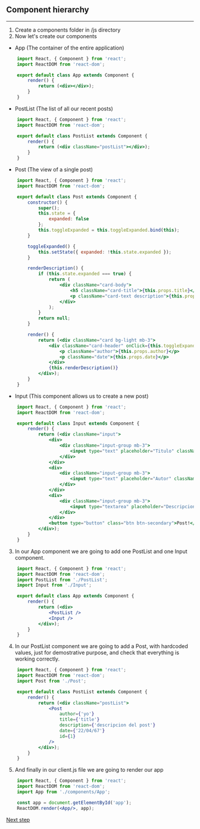 ## Component hierarchy
---
1. Create a components folder in /js directory
2. Now let's create our components
+ App (The container of the entire application)
```jsx
    import React, { Component } from 'react';
    import ReactDOM from 'react-dom';

    export default class App extends Component {
        render() {
            return (<div></div>);
        }
    }
```
+ PostList (The list of all our recent posts)
```jsx
    import React, { Component } from 'react';
    import ReactDOM from 'react-dom';

    export default class PostList extends Component {
        render() {
            return (<div className="postList"></div>);
        }
    }
```
+ Post (The view of a single post)
```jsx
    import React, { Component } from 'react';
    import ReactDOM from 'react-dom';

    export default class Post extends Component {
        constructor() {
            super();
            this.state = {
                expanded: false
            };
            this.toggleExpanded = this.toggleExpanded.bind(this);
        }

        toggleExpanded() {
            this.setState({ expanded: !this.state.expanded });
        }

        renderDescription() {
            if (this.state.expanded === true) {
                return (
                    <div className="card-body">
                        <h5 className="card-title">{this.props.title}</h5>
                        <p className="card-text description">{this.props.description}</p>
                    </div>
                );
            }
            return null;
        }

        render() {
            return (<div className="card bg-light mb-3">
                <div className="card-header" onClick={this.toggleExpanded}>
                    <p className="author">{this.props.author}</p>
                    <p className="date">{this.props.date}</p>
                </div>
                {this.renderDescription()}
            </div>);
        }
    }
```
+ Input (This component allows us to create a new post)
```jsx
    import React, { Component } from 'react';
    import ReactDOM from 'react-dom';

    export default class Input extends Component {
        render() {
            return (<div className="input">
                <div>
                    <div className="input-group mb-3">
                        <input type="text" placeholder="Titulo" className="form-control input-title" />
                    </div>
                </div>
                <div>
                    <div className="input-group mb-3">
                        <input type="text" placeholder="Autor" className="form-control input-author" />
                    </div>
                </div>
                <div>
                    <div className="input-group mb-3">
                        <input type="textarea" placeholder="Descripcion" className="form-control input-desc" />
                    </div>
                </div>
                <button type="button" class="btn btn-secondary">Post!</button>
            </div>);
        }
    }
```
3. In our App component we are going to add one PostList and one Input component.
```jsx
    import React, { Component } from 'react';
    import ReactDOM from 'react-dom';
    import PostList from './PostList';
    import Input from './Input';

    export default class App extends Component {
        render() {
            return (<div>
                <PostList />
                <Input />
            </div>);
        }
    }
```
4. In our PostList component we are going to add a Post, with hardcoded values, just for demostrative purpose, and check that everything is working correctly.
```jsx
    import React, { Component } from 'react';
    import ReactDOM from 'react-dom';
    import Post from './Post';

    export default class PostList extends Component {
        render() {
            return (<div className="postList">
                <Post
                    author={'yo'}
                    title={'title'}
                    description={'descripcion del post'}
                    date={'22/04/67'}
                    id={1}
                />
            </div>);
        }
    }
```

5. And finally in our client.js file we are going to render our app
```jsx
    import React, { Component } from 'react';
    import ReactDOM from 'react-dom';
    import App from './components/App';

    const app = document.getElementById('app');
    ReactDOM.render(<App/>, app);
```

[Next step](https://github.com/sgonzalezml/workshop-react/tree/v3)